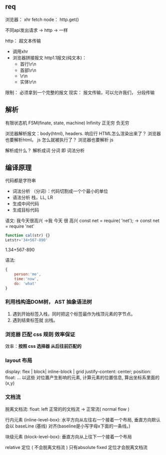 ## req
浏览器： xhr fetch
node： http.get()

不同api发出请求 -> http -> 一样

http： 超文本传输
- 调用xhr
- 浏览器拼接报文
    http1.1报文(纯文本)：
    - 首行\r\n
    - 首部\r\n
    - \r\n
    - 实体\r\n

限制： 必须拿到一个完整的报文
现实： 报文传输，可以允许我们， 分段传输

## 解析
有限状态机
FSM(finate, state, machine)
Infinity 正无穷 负无穷

浏览器解析报文：body(html), headers. 响应行
HTML怎么渲染出来了？ 浏览器也要解析html。
js 怎么就被执行了？ 浏览器也要解析 js

解析成什么？ 解析成词
分词 即 词法分析

## 编译原理
代码都是字符串
- 词法分析 （分词）：代码切割成一个个最小的单位
- 语法分析 栈，LL, LR
- 生成中间代码
- 生成目标代码

语文:
我今天很高兴
->我
今天
很
高兴
const net = require( 'net'); -> const net = require 'net'
```js
function cal(str) {}
Letstr='34+567-890'
```
1.34+567-890

语法:
```js
{
    person:'me',
    time:'now',
    do: 'what'
}
```
### 利用栈构造DOM树， AST  抽象语法树
1. 遇到开始标签入栈，同时把这个标签最作为栈顶元素的字节点。
2. 遇到结束标签就 出栈。

### 浏览器 匹配 css 规则 效率保证
效率：**按照 css 选择器 从后往前匹配的** 

### layout 布局
display: flex | block| inline-block | grid
justify-content: center;
position:
float:
...
以这些 对位置产生影响的元素, 计算元素的位置信息, 算出坐标系里面的  (x,y)
### 文档流
脱离文档流: float: left 
正常的的文档流 -> 正常流( normal flow )

行内元素 (inline-level-box): 水平方向从左往右一个接着一个布局, 垂直方向默认会以 baseLine (基线) 对齐(baseline是小写字母x下面的一条线。)

块级元素 (block-level-box):  垂直方向从上往下一个接着一个布局

relative 定位 ( 不会脱离文档流 )
只有absolute fixed 定位才会脱离文档流